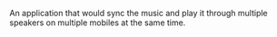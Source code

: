 An application that would sync the music and play it through multiple speakers on multiple mobiles at the same time.
